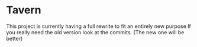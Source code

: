 # Tavern

This project is currently having a full rewrite to fit an entirely new purpose
If you really need the old version look at the commits. (The new one will be better)